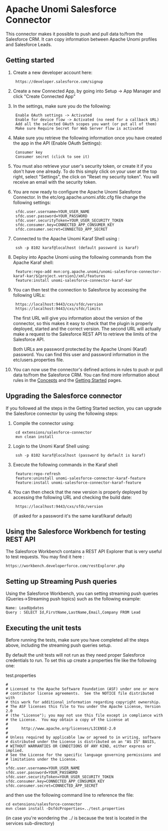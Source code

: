 <!--
  ~ Licensed to the Apache Software Foundation (ASF) under one or more
  ~ contributor license agreements.  See the NOTICE file distributed with
  ~ this work for additional information regarding copyright ownership.
  ~ The ASF licenses this file to You under the Apache License, Version 2.0
  ~ (the "License"); you may not use this file except in compliance with
  ~ the License.  You may obtain a copy of the License at
  ~
  ~      http://www.apache.org/licenses/LICENSE-2.0
  ~
  ~ Unless required by applicable law or agreed to in writing, software
  ~ distributed under the License is distributed on an "AS IS" BASIS,
  ~ WITHOUT WARRANTIES OR CONDITIONS OF ANY KIND, either express or implied.
  ~ See the License for the specific language governing permissions and
  ~ limitations under the License.
  -->

Apache Unomi Salesforce Connector
=================================

This connector makes it possible to push and pull data to/from the Salesforce CRM. It can copy information between 
Apache Unomi profiles and Salesforce Leads.

## Getting started

1. Create a new developer account here: 

        https://developer.salesforce.com/signup
        
2. Create a new Connected App, by going into Setup -> App Manager and click "Create Connected App"
 
3. In the settings, make sure you do the following:

        Enable OAuth settings -> Activated
        Enable for device flow -> Activated (no need for a callback URL)
        Add all the selected OAuth scopes you want (or put all of them)
        Make sure Require Secret for Web Server flow is activated
        
4. Make sure you retrieve the following information once you have created the app in the API (Enable OAuth Settings):

        Consumer key
        Consumer secret (click to see it)
        
5. You must also retrieve your user's security token, or create it if you don't have one already. To do this simply 
click on your user at the top right, select "Settings", the click on "Reset my security token". You will receive an email
with the security token.

6. You are now ready to configure the Apache Unomi Salesforce Connector. In the etc/org.apache.unomi.sfdc.cfg file 
change the following settings:

        sfdc.user.username=YOUR_USER_NAME
        sfdc.user.password=YOUR_PASSWORD
        sfdc.user.securityToken=YOUR_USER_SECURITY_TOKEN
        sfdc.consumer.key=CONNECTED_APP_CONSUMER_KEY
        sfdc.consumer.secret=CONNECTED_APP_SECRET
        
7. Connected to the Apache Unomi Karaf Shell using : 

        ssh -p 8102 karaf@localhost (default password is karaf)
           
7. Deploy into Apache Unomi using the following commands from the Apache Karaf shell:

        feature:repo-add mvn:org.apache.unomi/unomi-salesforce-connector-karaf-kar/${project.version}/xml/features
        feature:install unomi-salesforce-connector-karaf-kar
        
8. You can then test the connection to Salesforce by accessing the following URLs:

        https://localhost:9443/cxs/sfdc/version
        https://localhost:9443/cxs/sfdc/limits
        
    The first URL will give you information about the version of the connector, so this makes it easy to check that the
    plugin is properly deployed, started and the correct version. The second URL will actually make a request to the
    Salesforce REST API to retrieve the limits of the Salesforce API.
    
    Both URLs are password protected by the Apache Unomi (Karaf) password. You can find this user and password information
    in the etc/users.properties file.
    
9. You can now use the connector's defined actions in rules to push or pull data to/from the Salesforce CRM. You can 
    find more information about rules in the [Concepts](concepts.html) and the [Getting Started](getting-started.html) pages. 
    
## Upgrading the Salesforce connector

If you followed all the steps in the Getting Started section, you can upgrade the Salesforce connector by using the following steps:

1. Compile the connector using:

        cd extensions/salesforce-connector
        mvn clean install
        
2. Login to the Unomi Karaf Shell using:

        ssh -p 8102 karaf@localhost (password by default is karaf)
        
3. Execute the following commands in the Karaf shell

        feature:repo-refresh
        feature:uninstall unomi-salesforce-connector-karaf-feature
        feature:install unomi-salesforce-connector-karaf-feature
        
4. You can then check that the new version is properly deployed by accessing the following URL and checking the build date:

        https://localhost:9443/cxs/sfdc/version
        
    (if asked for a password it's the same karaf/karaf default)
   
## Using the Salesforce Workbench for testing REST API
   
The Salesforce Workbench contains a REST API Explorer that is very useful to test requests. You may find it here : 

    https://workbench.developerforce.com/restExplorer.php
    
## Setting up Streaming Push queries

Using the Salesforce Workbench, you can setting streaming push queries (Queries->Streaming push topics) such as the 
following example:

    Name: LeadUpdates
    Query : SELECT Id,FirstName,LastName,Email,Company FROM Lead

## Executing the unit tests

Before running the tests, make sure you have completed all the steps above, including the streaming push queries setup.

By default the unit tests will not run as they need proper Salesforce credentials to run. To set this up create a 
properties file like the following one:

test.properties

    #
    # Licensed to the Apache Software Foundation (ASF) under one or more
    # contributor license agreements.  See the NOTICE file distributed with
    # this work for additional information regarding copyright ownership.
    # The ASF licenses this file to You under the Apache License, Version 2.0
    # (the "License"); you may not use this file except in compliance with
    # the License.  You may obtain a copy of the License at
    #
    #      http://www.apache.org/licenses/LICENSE-2.0
    #
    # Unless required by applicable law or agreed to in writing, software
    # distributed under the License is distributed on an "AS IS" BASIS,
    # WITHOUT WARRANTIES OR CONDITIONS OF ANY KIND, either express or implied.
    # See the License for the specific language governing permissions and
    # limitations under the License.
    #
    sfdc.user.username=YOUR_USER_NAME
    sfdc.user.password=YOUR_PASSWORD
    sfdc.user.securityToken=YOUR_USER_SECURITY_TOKEN
    sfdc.consumer.key=CONNECTED_APP_CONSUMER_KEY
    sfdc.consumer.secret=CONNECTED_APP_SECRET
        
and then use the following command line to reference the file:

    cd extensions/salesforce-connector
    mvn clean install -DsfdcProperties=../test.properties
    
(in case you're wondering the ../ is because the test is located in the services sub-directory)